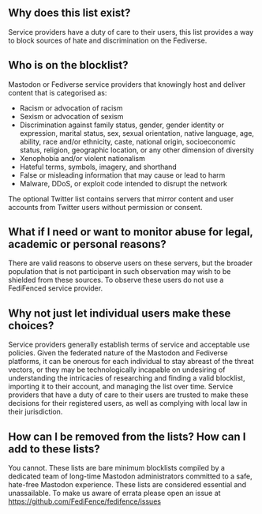 ## Why does this list exist?
Service providers have a duty of care to their users, this list provides a way to block sources of hate and discrimination on the Fediverse.

## Who is on the blocklist?
Mastodon or Fediverse service providers that knowingly host and deliver content that is categorised as:

- Racism or advocation of racism
- Sexism or advocation of sexism
- Discrimination against family status, gender, gender identity or expression, marital status, sex, sexual orientation, native language, age, ability, race and/or ethnicity, caste, national origin, socioeconomic status, religion, geographic location, or any other dimension of diversity
- Xenophobia and/or violent nationalism
- Hateful terms, symbols, imagery, and shorthand
- False or misleading information that may cause or lead to harm
- Malware, DDoS, or exploit code intended to disrupt the network

The optional Twitter list contains servers that mirror content and user accounts from Twitter users without permission or consent.

## What if I need or want to monitor abuse for legal, academic or personal reasons?
There are valid reasons to observe users on these servers, but the broader population that is not participant in such observation may wish to be shielded from these sources. To observe these users do not use a FediFenced service provider.

## Why not just let individual users make these choices?
Service providers generally establish terms of service and acceptable use policies. Given the federated nature of the Mastodon and Fediverse platforms, it can be onerous for each individual to stay abreast of the threat vectors, or they may be technologically incapable on undesiring of understanding the intricacies of researching and finding a valid blocklist, importing it to their account, and managing the list over time. Service providers that have a duty of care to their users are trusted to make these decisions for their registered users, as well as complying with local law in their jurisdiction.

## How can I be removed from the lists? How can I add to these lists?
You cannot. These lists are bare minimum blocklists compiled by a dedicated team of long-time Mastodon administrators committed to a safe, hate-free Mastodon experience. These lists are considered essential and unassailable. To make us aware of errata please open an issue at https://github.com/FediFence/fedifence/issues
